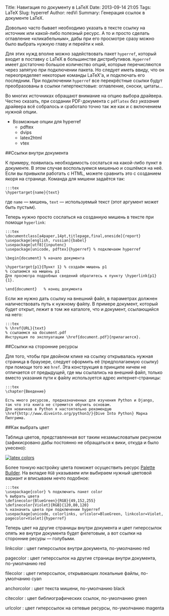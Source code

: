 Title: Навигация по документу в LaTeX
Date: 2013-09-14 21:05
Tags: LaTeX
Slug: hyperref
Author: redVi
Summary: Генерация ссылок в документе LaTeX.

Довольно часто бывает необходимо указать в тексте ссылку на источник или какой-либо полезный ресурс. А то и просто сделать оглавление &laquo;кликабельным&raquo;, дабы при его просмотре сразу можно было выбрать нужную главу и перейти к ней.

Для этих нужд вполне можно задействовать пакет `hyperref`, который входит в поставку с LaTeX в большинстве дистрибутивов. `Hyperref` имеет достаточно большое количество опций, которые перечисляются через запятую при подключении пакета. Но следует иметь ввиду, что он переопределяет некоторые команды LaTeX'а, и подключать его последним. При подключении `hyperref` все перекрёстные ссылки будут преобразованы в ссылки гипертекстовые: оглавление, сноски, цитаты...

Во многих источниках обращают внимание на опцию выбора драйвера. Честно сказать, при создании PDF-документа с `pdflatex` _без указания_ драйвера всё собралось и сработало точно так же как и с включением нужной опции.

* Возможные опции для hyperref
    - pdftex
    - dvips
    - latex2html
    - vtex

##Ссылки внутри документа

К примеру, появилась необходимость сослаться на какой-либо пункт в документе. В этом случае воспользуемся мишенью и сошлёмся на неё. Если вы привыкли работать с HTML, можете сравнить это с созданием якоря на странице. Команда для мишени задаётся так:

    :::tex
    \hypertarget{name}{text}

где `name` &mdash; мишень, `text` &mdash; используемый текст (этот аргумент может быть пустым).

Теперь нужно просто сослаться на созданную мишень в тексте при помощи `hyperlink`:

    :::tex
    \documentclass[a4paper,14pt,titlepage,final,oneside]{report}
    \usepackage[english, russian]{babel}
    \usepackage[utf8]{inputenc}
    \usepackage[unicode, pdftex]{hyperref} % подключаем hyperref

    \begin{document} % начало документа

    \hypertarget{p1}{Пункт 1} % создаём мишень p1
    % ссылаемся на мишень p1
    Для просмотра подробных сведений обратитесь к пункту \hyperlink{p1}{1}.

    \end{document}   % конец документа

Если же нужно дать ссылку на внешний файл, в параметрах должнен наличествовать путь к нужному файлу. В примере документ, который будет открыт, лежит в том же каталоге, что и документ, ссылающийся на него:

    :::tex
    % \href{URL}{text}
    % ссылаемся на document.pdf
    Инструкция по эксплуатации \href{document.pdf}{прилагается}.

##Ссылки на сторонние ресурсы

Для того, чтобы при двойном клике на ссылку открывалась нужная страница в браузере, следует оформить её (предполагаемую ссылку) при помощи того же `href`. Эта конструкция в принципе ничем не отличается от предыдущей, где мы ссылались на внешний файл, только вместо указания пути к файлу используется адрес интернет-страницы:

    :::tex
    \chapter{Введение}

    Есть много ресурсов, предназначенных для изучения Python и Django,
    так что эта книга не стремится обучить основам.
    Для новичков в Python я настоятельно рекомендую
    \href{http://www.diveinto.org/python3/}{Dive Into Python} Марка Пилгрима.


##Как выбрать цвет

Таблица цветов, представленная вот таким незамысловатым рисунком (зафикисровано дабы постоянно не обращаться к вики, откуда и было унесено):

[![latex colors](http://farm3.staticflickr.com/2854/9718512214_5737105b40_n.jpg)](http://farm3.staticflickr.com/2854/9718512214_047abf1432_o.jpg)

Более тонкую настройку цвета поможет осуществить ресурс [Palette Builder](http://www.palettebuilder.com/rgb.aspx). На вкладке `RGB` указываем или выбираем нужный цветовой вариант и вписываем нечто подобное:

    :::tex
    \usepackage{color} % подключить пакет color
    % выбрать цвета
    \definecolor{BlueGreen}{RGB}{49,152,255}
    \definecolor{Violet}{RGB}{120,80,120}
    % назначить цвета при подключении hyperref
    \usepackage[unicode, colorlinks, urlcolor=BlueGreen, linkcolor=Violet, pagecolor=Violet]{hyperref}

Теперь цвет на другие страницы внутри документа и цвет гиперссылок опять же внутри документа будет филетовым, а вот ссылки на сторонние ресуры &mdash; голубыми.

linkcolor
: цвет гиперссылок внутри документа, по-умолчанию red

pagecolor
: цвет гиперссылок на другие страницы внутри документа, по-умолчанию red

filecolor
: цвет гиперссылок, открывающих локальные файлы, по-умолчанию cyan

anchorcolor
: цвет текста мишени, по-умолчанию black

citecolor
: цвет библиографических ссылок, по-умолчанию green

urlcolor
: цвет гиперссылок на сетевые ресурсы, по-умолчанию magenta



